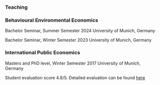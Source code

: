 ### Teaching

### Behavioural Environmental Economics
Bachelor Seminar, Summer Semester 2024 
University of Munich, Germany

Bachelor Seminar, Winter Semester 2023 
University of Munich, Germany

### International Public Economics 

Masters and PhD level, Winter Semester 2017
University of Munich, Germany

Student evaluation score 4.8/5. Detailed evaluation can be found [here](/uploads/Raisa_Sherif_Teaching_Evaluation.pdf)
